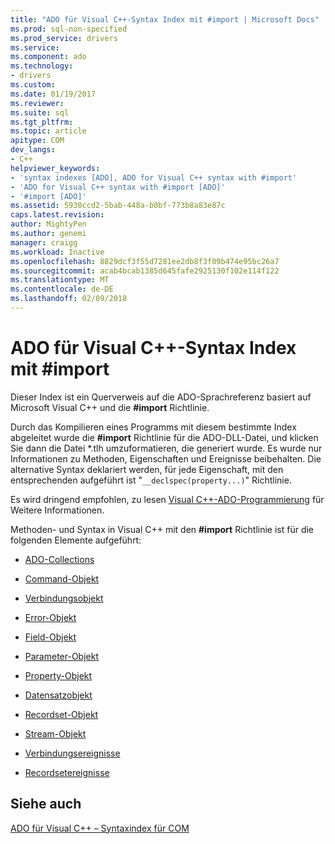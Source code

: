 ```yaml
---
title: "ADO für Visual C++-Syntax Index mit #import | Microsoft Docs"
ms.prod: sql-non-specified
ms.prod_service: drivers
ms.service: 
ms.component: ado
ms.technology:
- drivers
ms.custom: 
ms.date: 01/19/2017
ms.reviewer: 
ms.suite: sql
ms.tgt_pltfrm: 
ms.topic: article
apitype: COM
dev_langs:
- C++
helpviewer_keywords:
- 'syntax indexes [ADO], ADO for Visual C++ syntax with #import'
- 'ADO for Visual C++ syntax with #import [ADO]'
- '#import [ADO]'
ms.assetid: 5930ccd2-5bab-448a-b0bf-773b8a83e87c
caps.latest.revision: 
author: MightyPen
ms.author: genemi
manager: craigg
ms.workload: Inactive
ms.openlocfilehash: 8829dcf3f55d7281ee2db8f3f09b474e95bc26a7
ms.sourcegitcommit: acab4bcab1385d645fafe2925130f102e114f122
ms.translationtype: MT
ms.contentlocale: de-DE
ms.lasthandoff: 02/09/2018
---
```

# <a name="ado-for-visual-c-syntax-index-with-import"></a>ADO für Visual C++-Syntax Index mit #import
Dieser Index ist ein Querverweis auf die ADO-Sprachreferenz basiert auf Microsoft Visual C++ und die **#import** Richtlinie.  
  
 Durch das Kompilieren eines Programms mit diesem bestimmte Index abgeleitet wurde die **#import** Richtlinie für die ADO-DLL-Datei, und klicken Sie dann die Datei *.tlh umzuformatieren, die generiert wurde. Es wurde nur Informationen zu Methoden, Eigenschaften und Ereignisse beibehalten. Die alternative Syntax deklariert werden, für jede Eigenschaft, mit den entsprechenden aufgeführt ist "`__declspec(property...)`" Richtlinie.  
  
 Es wird dringend empfohlen, zu lesen [Visual C++-ADO-Programmierung](../../../ado/guide/appendixes/visual-c-ado-programming.md) für Weitere Informationen.  
  
 Methoden- und Syntax in Visual C++ mit den **#import** Richtlinie ist für die folgenden Elemente aufgeführt:  
  
-   [ADO-Collections](../../../ado/reference/ado-api/collections-visual-c-syntax-index-with-sharpimport.md)  
  
-   [Command-Objekt](../../../ado/reference/ado-api/command-visual-c-syntax-index-with-sharpimport.md)  
  
-   [Verbindungsobjekt](../../../ado/reference/ado-api/connection-visual-c-syntax-index-with-sharpimport.md)  
  
-   [Error-Objekt](../../../ado/reference/ado-api/error-visual-c-syntax-index-with-sharpimport.md)  
  
-   [Field-Objekt](../../../ado/reference/ado-api/field-visual-c-syntax-index-with-sharpimport.md)  
  
-   [Parameter-Objekt](../../../ado/reference/ado-api/parameter-visual-c-syntax-index-with-sharpimport.md)  
  
-   [Property-Objekt](../../../ado/reference/ado-api/property-visual-c-syntax-index-with-sharpimport.md)  
  
-   [Datensatzobjekt](../../../ado/reference/ado-api/record-visual-c-syntax-index-with-sharpimport.md)  
  
-   [Recordset-Objekt](../../../ado/reference/ado-api/recordset-visual-c-syntax-index-with-sharpimport.md)  
  
-   [Stream-Objekt](../../../ado/reference/ado-api/stream-visual-c-syntax-index-with-sharpimport.md)  
  
-   [Verbindungsereignisse](../../../ado/reference/ado-api/connectionevents-visual-c-syntax-index-with-sharpimport.md)  
  
-   [Recordsetereignisse](../../../ado/reference/ado-api/recordsetevents-visual-c-syntax-index-with-sharpimport.md)  
  
## <a name="see-also"></a>Siehe auch  
 [ADO für Visual C++ – Syntaxindex für COM](../../../ado/reference/ado-api/ado-for-visual-c-syntax-index-for-com.md)
